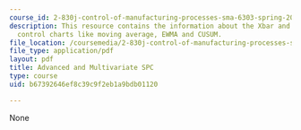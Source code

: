 ```yaml
---
course_id: 2-830j-control-of-manufacturing-processes-sma-6303-spring-2008
description: This resource contains the information about the Xbar and S, alternative
  control charts like moving average, EWMA and CUSUM.
file_location: /coursemedia/2-830j-control-of-manufacturing-processes-sma-6303-spring-2008/b67392646ef8c39c9f2eb1a9bdb01120_lecture9.pdf
file_type: application/pdf
layout: pdf
title: Advanced and Multivariate SPC
type: course
uid: b67392646ef8c39c9f2eb1a9bdb01120

---
```

None